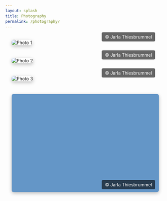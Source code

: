 ```yaml
---
layout: splash
title: Photography
permalink: /photography/
---
```


<div class="portfolio">
  <div class="photo">
    <img src="https://jarla-t.github.io/assets/images/Ocean_Svalbard.JPG" alt="Photo 1">
    <div class="overlay">© Jarla Thiesbrummel</div>
  </div>
  <div class="photo">
    <img src="https://jarla-t.github.io/assets/images/Mountains_Svalbard2.JPG" alt="Photo 2">
    <div class="overlay">© Jarla Thiesbrummel</div>
  </div>
  <div class="photo">
    <img src="https://jarla-t.github.io/assets/images/Svalbard_1.jpg" alt="Photo 3">
    <div class="overlay">© Jarla Thiesbrummel</div>
  </div>
  <div class="photo">
    <img src="/assets/images/gallery/photo4.jpg" alt="Photo 4">
    <div class="overlay">© Jarla Thiesbrummel</div>
  </div>
</div>

<style>
.portfolio {
  display: flex;
  flex-direction: column;
  align-items: center;
  gap: 40px; /* space between photos */
  padding: 20px;
}

.photo {
  position: relative;
  width: 100%;
  max-width: 1000px; /* controls maximum size of each image */
}

.photo img {
  width: 100%;
  height: auto;
  border-radius: 6px;
  box-shadow: 0 4px 12px rgba(0,0,0,0.25);
}

.overlay {
  position: absolute;
  bottom: 12px;
  right: 12px;
  background: rgba(0,0,0,0.6);
  color: #fff;
  font-size: 14px;
  padding: 6px 10px;
  border-radius: 4px;
  pointer-events: none;
}
</style>

<script>
// Optional: disable right-click
document.addEventListener('contextmenu', event => event.preventDefault());
</script>

